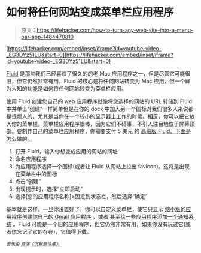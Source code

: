 # 如何将任何网站变成菜单栏应用程序

> 原文：<https://lifehacker.com/how-to-turn-any-web-site-into-a-menu-bar-app-1484470810>

 [https://lifehacker.com/embed/inset/iframe?id=youtube-video-_EG3DYz51LU&start=0](https://lifehacker.com/embed/inset/iframe?id=youtube-video-_EG3DYz51LU&start=0) 

[Fluid](http://fluidapp.com/) 是那些我们已经喜欢了很久的的老 Mac 应用程序之一，但是尽管它可能很旧，但它仍然非常有用。Fluid 的核心是将任何网站转变为 Mac 应用，但一个鲜为人知的功能是如何将任何网站转变为菜单栏应用。



使用 Fluid 创建您自己的 web 应用程序就像将您选择的网站的 URL 转储到 Fluid 中并单击“创建”一样简单但是在你的 dock 中加入另一个图标对我们很多人来说都是很烦人的，尤其是当你在一个较小的显示器上工作的时候。相反，你可以把它放入你的菜单栏。菜单栏应用程序很棒，因为它们不碍事，不引人注目地位于屏幕顶部。要制作自己的菜单栏应用程序，你需要支付 5 美元 的 [高级版 Fluid。下面是怎么做的。](http://fluidapp.com/)

1.  打开 Fluid，输入你想变成应用的网站的网址
2.  命名应用程序
3.  为应用程序选择一个图标(或者让 Fluid 从网站上拉出 favicon)。这将是出现在菜单栏中的图标
4.  点击“创建”
5.  出现提示时，选择“立即启动”
6.  选择[您的应用程序名称]>固定到状态栏，然后选择“确定”

基本就是这样。一旦你设置好了，你可以自定义菜单栏，使它只显示 [缩小版的应用程序](http://arstechnica.com/apple/2008/05/use-fluid-to-bring-mobile-web-apps-to-your-mac-desktop/)[创建你自己的 Gmail 应用程序](http://www.macworld.com/article/1164654/use_fluid_to_create_a_gmail_app_on_your_mac.html) ，或者 [甚至给一些应用程序添加一个通知系统](http://userscripts.org/scripts/show/22891) 。Fluid 可能是一个旧的应用程序，但它仍然非常有用，如果你没有玩过它(或者你忘记了它的存在)，它值得下载。

<small>*音乐由*</small> [<small>*竞演《沉默是性感》。*</small>](http://freemusicarchive.org/music/Silence_Is_Sexy/Modern_Instrumentals/The_Race_instrumental)